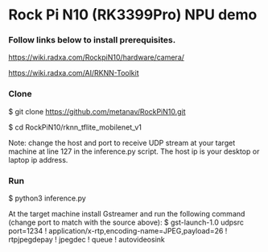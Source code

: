 # Rock Pi N10 (RK3399Pro) NPU demo


### Follow links below to install prerequisites.

https://wiki.radxa.com/RockpiN10/hardware/camera/

https://wiki.radxa.com/AI/RKNN-Toolkit

### Clone
$ git clone https://github.com/metanav/RockPiN10.git

$ cd RockPiN10/rknn_tflite_mobilenet_v1

Note: change the host and port to receive UDP stream at your target machine at line 127 in the inference.py script.
The host ip is your desktop or laptop ip address.
### Run
$ python3 inference.py

At the target machine install Gstreamer and run the following command (change port to match with the source above):
$ gst-launch-1.0 udpsrc port=1234  ! application/x-rtp,encoding-name=JPEG,payload=26  ! rtpjpegdepay ! jpegdec ! queue ! autovideosink



